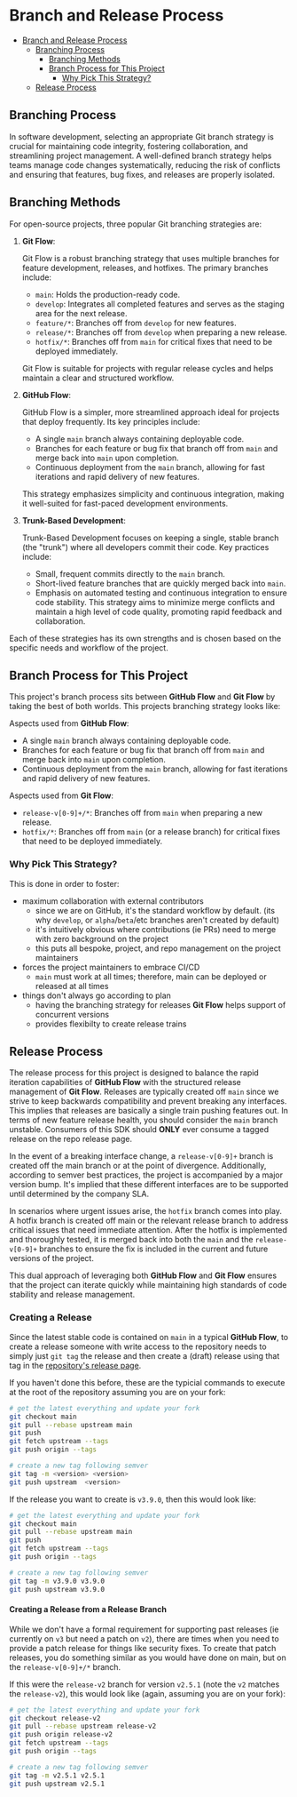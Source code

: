 # Branch and Release Process

- [Branch and Release Process](#branch-and-release-process)
  - [Branching Process](#branching-process)
    - [Branching Methods](#branching-methods)
    - [Branch Process for This Project](#branch-process-for-this-project)
      - [Why Pick This Strategy?](#why-pick-this-strategy)
  - [Release Process](#release-process)

## Branching Process

In software development, selecting an appropriate Git branch strategy is crucial for maintaining code integrity, fostering collaboration, and streamlining project management. A well-defined branch strategy helps teams manage code changes systematically, reducing the risk of conflicts and ensuring that features, bug fixes, and releases are properly isolated.

## Branching Methods

For open-source projects, three popular Git branching strategies are:

1. **Git Flow**:

   Git Flow is a robust branching strategy that uses multiple branches for feature development, releases, and hotfixes. The primary branches include:

   - `main`: Holds the production-ready code.
   - `develop`: Integrates all completed features and serves as the staging area for the next release.
   - `feature/*`: Branches off from `develop` for new features.
   - `release/*`: Branches off from `develop` when preparing a new release.
   - `hotfix/*`: Branches off from `main` for critical fixes that need to be deployed immediately.

   Git Flow is suitable for projects with regular release cycles and helps maintain a clear and structured workflow.

2. **GitHub Flow**:

   GitHub Flow is a simpler, more streamlined approach ideal for projects that deploy frequently. Its key principles include:

   - A single `main` branch always containing deployable code.
   - Branches for each feature or bug fix that branch off from `main` and merge back into `main` upon completion.
   - Continuous deployment from the `main` branch, allowing for fast iterations and rapid delivery of new features.

   This strategy emphasizes simplicity and continuous integration, making it well-suited for fast-paced development environments.

3. **Trunk-Based Development**:

   Trunk-Based Development focuses on keeping a single, stable branch (the "trunk") where all developers commit their code. Key practices include:

   - Small, frequent commits directly to the `main` branch.
   - Short-lived feature branches that are quickly merged back into `main`.
   - Emphasis on automated testing and continuous integration to ensure code stability.
   This strategy aims to minimize merge conflicts and maintain a high level of code quality, promoting rapid feedback and collaboration.

Each of these strategies has its own strengths and is chosen based on the specific needs and workflow of the project.

## Branch Process for This Project

This project's branch process sits between **GitHub Flow** and **Git Flow** by taking the best of both worlds. This projects branching strategy looks like:

Aspects used from **GitHub Flow**:

- A single `main` branch always containing deployable code.
- Branches for each feature or bug fix that branch off from `main` and merge back into `main` upon completion.
- Continuous deployment from the `main` branch, allowing for fast iterations and rapid delivery of new features.

Aspects used from **Git Flow**:

- `release-v[0-9]+/*`: Branches off from `main` when preparing a new release.
- `hotfix/*`: Branches off from `main` (or a release branch) for critical fixes that need to be deployed immediately.

### Why Pick This Strategy?

This is done in order to foster:

- maximum collaboration with external contributors
  - since we are on GitHub, it's the standard workflow by default. (its why `develop`, or `alpha`/`beta`/etc branches aren't created by default)
  - it's intuitively obvious where contributions (ie PRs) need to merge with zero background on the project
  - this puts all bespoke, project, and repo management on the project maintainers
- forces the project maintainers to embrace CI/CD
  - `main` must work at all times; therefore, main can be deployed or released at all times
- things don't always go according to plan
  - having the branching strategy for releases **Git Flow** helps support of concurrent versions
  - provides flexibilty to create release trains

## Release Process

The release process for this project is designed to balance the rapid iteration capabilities of **GitHub Flow** with the structured release management of **Git Flow**. Releases are typically created off `main` since we strive to keep backwards compatibility and prevent breaking any interfaces. This implies that releases are basically a single train pushing features out. In terms of new feature release health, you should consider the `main` branch unstable. Consumers of this SDK should **ONLY** ever consume a tagged release on the repo release page.

In the event of a breaking interface change, a `release-v[0-9]+` branch is created off the main branch or at the point of divergence. Additionally, according to semver best practices, the project is accompanied by a major version bump. It's implied that these different interfaces are to be supported until determined by the company SLA.

In scenarios where urgent issues arise, the `hotfix` branch comes into play. A hotfix branch is created off main or the relevant release branch to address critical issues that need immediate attention. After the hotfix is implemented and thoroughly tested, it is merged back into both the `main` and the `release-v[0-9]+` branches to ensure the fix is included in the current and future versions of the project.

This dual approach of leveraging both **GitHub Flow** and **Git Flow** ensures that the project can iterate quickly while maintaining high standards of code stability and release management.

### Creating a Release

Since the latest stable code is contained on `main` in a typical **GitHub Flow**, to create a release someone with write access to the repository needs to simply just `git tag` the release and then create a (draft) release using that tag in the [repository's release page](https://github.com/deepgram/deepgram-python-sdk/releases).

If you haven't done this before, these are the typicial commands to execute at the root of the repository assuming you are on your fork:

```bash
# get the latest everything and update your fork
git checkout main
git pull --rebase upstream main
git push
git fetch upstream --tags
git push origin --tags

# create a new tag following semver
git tag -m <version> <version>
git push upstream  <version>
```

If the release you want to create is `v3.9.0`, then this would look like:

```bash
# get the latest everything and update your fork
git checkout main
git pull --rebase upstream main
git push
git fetch upstream --tags
git push origin --tags

# create a new tag following semver
git tag -m v3.9.0 v3.9.0
git push upstream v3.9.0
```

#### Creating a Release from a Release Branch

While we don't have a formal requirement for supporting past releases (ie currently on `v3` but need a patch on `v2`), there are times when you need to provide a patch release for things like security fixes. To create that patch releases, you do something similar as you would have done on main, but on the `release-v[0-9]+/*` branch.

If this were the `release-v2` branch for version `v2.5.1` (note the `v2` matches the `release-v2`), this would look like (again, assuming you are on your fork):

```bash
# get the latest everything and update your fork
git checkout release-v2
git pull --rebase upstream release-v2
git push origin release-v2
git fetch upstream --tags
git push origin --tags

# create a new tag following semver
git tag -m v2.5.1 v2.5.1
git push upstream v2.5.1
```
